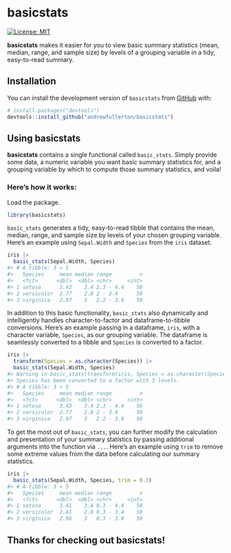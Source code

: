 
<!-- README.md is generated from README.Rmd. Please edit that file -->

# basicstats

<!-- badges: start -->

[![License:
MIT](https://img.shields.io/badge/License-MIT-yellow.svg)](https://opensource.org/licenses/MIT)
<!-- badges: end -->

**basicstats** makes it easier for you to view basic summary statistics
(mean, median, range, and sample size) by levels of a grouping variable
in a tidy, easy-to-read summary.

## Installation

You can install the development version of `basicstats` from
[GitHub](https://github.com/andrewfullerton/basicstats) with:

``` r
# install.packages("devtools")
devtools::install_github("andrewfullerton/basicstats")
```

## Using basicstats

**basicstats** contains a single functional called `basic_stats`. Simply
provide some data, a numeric variable you want basic summary statistics
for, and a grouping variable by which to compute those summary
statistics, and voila!

### Here’s how it works:

Load the package.

``` r
library(basicstats)
```

`basic_stats` generates a tidy, easy-to-read tibble that contains the
mean, median, range, and sample size by levels of your chosen grouping
variable. Here’s an example using `Sepal.Width` and `Species` from the
`iris` dataset.

``` r
iris |> 
  basic_stats(Sepal.Width, Species)
#> # A tibble: 3 × 5
#>   Species     mean median range         n
#>   <fct>      <dbl>  <dbl> <chr>     <int>
#> 1 setosa      3.43    3.4 2.3 - 4.4    50
#> 2 versicolor  2.77    2.8 2 - 3.4      50
#> 3 virginica   2.97    3   2.2 - 3.8    50
```

In addition to this basic functionality, `basic_stats` also dynamically
and intelligently handles character-to-factor and dataframe-to-tibble
conversions. Here’s an example passing in a dataframe, `iris`, with a
character variable, `Species`, as our grouping variable. The dataframe
is seamlessly converted to a tibble and `Species` is converted to a
factor.

``` r
iris |>
  transform(Species = as.character(Species)) |>
  basic_stats(Sepal.Width, Species)
#> Warning in basic_stats(transform(iris, Species = as.character(Species)), :
#> Species has been converted to a factor with 3 levels.
#> # A tibble: 3 × 5
#>   Species     mean median range         n
#>   <fct>      <dbl>  <dbl> <chr>     <int>
#> 1 setosa      3.43    3.4 2.3 - 4.4    50
#> 2 versicolor  2.77    2.8 2 - 3.4      50
#> 3 virginica   2.97    3   2.2 - 3.8    50
```

To get the most out of `basic_stats`, you can further modify the
calculation and presentation of your summary statistics by passing
additional arguments into the function via `...`. Here’s an example
using `trim` to remove some extreme values from the data before
calculating our summary statistics.

``` r
iris |>
  basic_stats(Sepal.Width, Species, trim = 0.3)
#> # A tibble: 3 × 5
#>   Species     mean median range         n
#>   <fct>      <dbl>  <dbl> <chr>     <int>
#> 1 setosa      3.41    3.4 0.3 - 4.4    50
#> 2 versicolor  2.81    2.8 0.3 - 3.4    50
#> 3 virginica   2.96    3   0.3 - 3.8    50
```

## Thanks for checking out basicstats!
